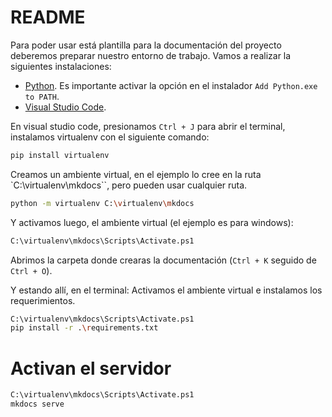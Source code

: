 # README

Para poder usar está plantilla para la documentación del proyecto deberemos preparar nuestro entorno de trabajo. Vamos a realizar la siguientes instalaciones:

- [Python](https://www.python.org/downloads/). Es importante activar la opción en el instalador `Add Python.exe to PATH`. 
- [Visual Studio Code](https://code.visualstudio.com/download).

En visual studio code, presionamos `Ctrl + J` para abrir el terminal, instalamos virtualenv con el siguiente comando:

```bash
pip install virtualenv
```

Creamos un ambiente virtual, en el ejemplo lo cree en la ruta `C:\virtualenv\mkdocs``, pero pueden usar cualquier ruta. 

```bash
python -m virtualenv C:\virtualenv\mkdocs
```

Y activamos luego, el ambiente virtual (el ejemplo es para windows):

```bash
C:\virtualenv\mkdocs\Scripts\Activate.ps1  
```

Abrimos la carpeta donde crearas la documentación (`Ctrl + K` seguido de `Ctrl + O`). 

Y estando allí, en el terminal: Activamos el ambiente virtual  e instalamos los requerimientos. 

```bash
C:\virtualenv\mkdocs\Scripts\Activate.ps1  
pip install -r .\requirements.txt
```

# Activan el servidor

```sh
C:\virtualenv\mkdocs\Scripts\Activate.ps1  
mkdocs serve
```